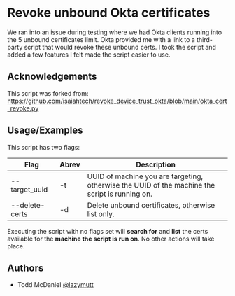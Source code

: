 # Revoke unbound Okta certificates

We ran into an issue during testing where we had Okta clients running into the 5 unbound certificates limit. Okta provided me with a link to a third-party script that would revoke these unbound certs. I took the script and added a few features I felt made the script easier to use.

## Acknowledgements

This script was forked from: https://github.com/isaiahtech/revoke_device_trust_okta/blob/main/okta_cert_revoke.py
## Usage/Examples

This script has two flags:

| Flag           | Abrev | Description                                                  |
| -------------- | ----- | ------------------------------------------------------------ |
| --target_uuid  | -t    | UUID of machine you are targeting, otherwise the UUID of the machine the script is running on. |
| --delete-certs | -d    | Delete unbound certificates, otherwise list only.            |

Executing the script with no flags set will **search for** and **list** the certs available for the **machine the script is run on**. No other actions will take place.
## Authors

- Todd McDaniel [@lazymutt](https://www.github.com/lazymutt)
